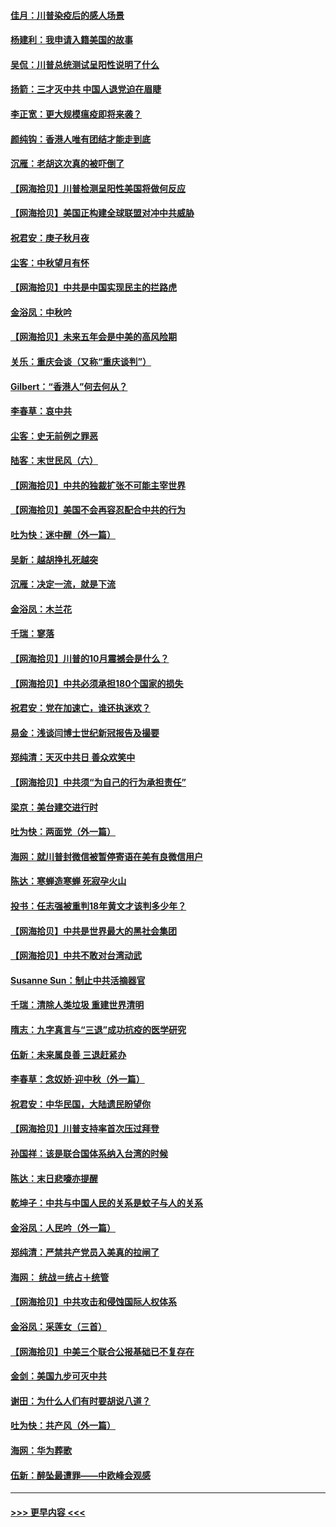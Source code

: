 #### [佳月：川普染疫后的感人场景](../pages/nsc993/n12456994.md?t=10071402) 
#### [杨建利：我申请入籍美国的故事](../pages/nsc993/n12455635.md?t=10071402) 
#### [吴侃：川普总统测试呈阳性说明了什么](../pages/nsc993/n12451869.md?t=10071402) 
#### [扬箭：三才灭中共 中国人退党迫在眉睫](../pages/nsc993/n12451842.md?t=10071402) 
#### [李正宽：更大规模瘟疫即将来袭？](../pages/nsc993/n12451455.md?t=10071402) 
#### [颜纯钩：香港人唯有团结才能走到底](../pages/nsc993/n12450870.md?t=10071402) 
#### [沉雁：老胡这次真的被吓倒了](../pages/nsc993/n12449796.md?t=10071402) 
#### [【网海拾贝】川普检测呈阳性美国将做何反应](../pages/nsc993/n12449042.md?t=10071402) 
#### [【网海拾贝】美国正构建全球联盟对冲中共威胁](../pages/nsc993/n12446580.md?t=10071402) 
#### [祝君安：庚子秋月夜](../pages/nsc993/n12445870.md?t=10071402) 
#### [尘客：中秋望月有怀](../pages/nsc993/n12444632.md?t=10071402) 
#### [【网海拾贝】中共是中国实现民主的拦路虎](../pages/nsc993/n12443573.md?t=10071402) 
#### [金浴凤：中秋吟](../pages/nsc993/n12441773.md?t=10071402) 
#### [【网海拾贝】未来五年会是中美的高风险期](../pages/nsc993/n12440760.md?t=10071402) 
#### [关乐：重庆会谈（又称“重庆谈判”）](../pages/nsc993/n12437525.md?t=10071402) 
#### [Gilbert：“香港人”何去何从？](../pages/nsc993/n12435894.md?t=10071402) 
#### [李春草：哀中共](../pages/nsc993/n12435874.md?t=10071402) 
#### [尘客：史无前例之罪恶](../pages/nsc993/n12435762.md?t=10071402) 
#### [陆客：末世民风（六）](../pages/nsc993/n12435354.md?t=10071402) 
#### [【网海拾贝】中共的独裁扩张不可能主宰世界](../pages/nsc993/n12435151.md?t=10071402) 
#### [【网海拾贝】美国不会再容忍配合中共的行为](../pages/nsc993/n12433808.md?t=10071402) 
#### [吐为快：迷中醒（外一篇）](../pages/nsc993/n12433585.md?t=10071402) 
#### [吴新：越胡挣扎死越突](../pages/nsc993/n12433562.md?t=10071402) 
#### [沉雁：决定一流，就是下流](../pages/nsc993/n12432128.md?t=10071402) 
#### [金浴凤：木兰花](../pages/nsc993/n12432124.md?t=10071402) 
#### [千瑞：寥落](../pages/nsc993/n12432071.md?t=10071402) 
#### [【网海拾贝】川普的10月震撼会是什么？](../pages/nsc993/n12431624.md?t=10071402) 
#### [【网海拾贝】中共必须承担180个国家的损失](../pages/nsc993/n12428893.md?t=10071402) 
#### [祝君安：党在加速亡，谁还执迷欢？](../pages/nsc993/n12428652.md?t=10071402) 
#### [易金：浅谈闫博士世纪新冠报告及撮要](../pages/nsc993/n12426822.md?t=10071402) 
#### [郑纯清：天灭中共日 善众欢笑中](../pages/nsc993/n12426784.md?t=10071402) 
#### [【网海拾贝】中共须“为自己的行为承担责任”](../pages/nsc993/n12426067.md?t=10071402) 
#### [梁京：美台建交进行时](../pages/nsc993/n12424066.md?t=10071402) 
#### [吐为快：两面党（外一篇）](../pages/nsc993/n12424043.md?t=10071402) 
#### [海网：就川普封微信被暂停寄语在美有良微信用户](../pages/nsc993/n12424021.md?t=10071402) 
#### [陈达：寒蝉造寒蝉 死寂孕火山](../pages/nsc993/n12423958.md?t=10071402) 
#### [投书：任志强被重判18年黄文才该判多少年？](../pages/nsc993/n12423672.md?t=10071402) 
#### [【网海拾贝】中共是世界最大的黑社会集团](../pages/nsc993/n12423543.md?t=10071402) 
#### [【网海拾贝】中共不敢对台湾动武](../pages/nsc993/n12421418.md?t=10071402) 
#### [Susanne Sun：制止中共活摘器官](../pages/nsc993/n12419654.md?t=10071402) 
#### [千瑞：清除人类垃圾 重建世界清明](../pages/nsc993/n12419414.md?t=10071402) 
#### [隋志：九字真言与“三退”成功抗疫的医学研究](../pages/nsc993/n12419248.md?t=10071402) 
#### [伍新：未来属良善 三退赶紧办](../pages/nsc993/n12418496.md?t=10071402) 
#### [李春草：念奴娇·迎中秋（外一篇）](../pages/nsc993/n12418465.md?t=10071402) 
#### [祝君安：中华民国，大陆遗民盼望你](../pages/nsc993/n12418089.md?t=10071402) 
#### [【网海拾贝】川普支持率首次压过拜登](../pages/nsc993/n12418050.md?t=10071402) 
#### [孙国祥：该是联合国体系纳入台湾的时候](../pages/nsc993/n12417369.md?t=10071402) 
#### [陈达：末日悲嚎亦提醒](../pages/nsc993/n12416736.md?t=10071402) 
#### [乾坤子：中共与中国人民的关系是蚊子与人的关系](../pages/nsc993/n12416632.md?t=10071402) 
#### [金浴凤：人民吟（外一篇）](../pages/nsc993/n12416567.md?t=10071402) 
#### [郑纯清：严禁共产党员入美真的拉闸了](../pages/nsc993/n12416550.md?t=10071402) 
#### [海网： 统战＝统占＋统管](../pages/nsc993/n12416404.md?t=10071402) 
#### [【网海拾贝】中共攻击和侵蚀国际人权体系](../pages/nsc993/n12416250.md?t=10071402) 
#### [金浴凤：采莲女（三首）](../pages/nsc993/n12415517.md?t=10071402) 
#### [【网海拾贝】中美三个联合公报基础已不复存在](../pages/nsc993/n12415054.md?t=10071402) 
#### [金剑：美国九步可灭中共](../pages/nsc993/n12413183.md?t=10071402) 
#### [谢田：为什么人们有时要胡说八道？](../pages/nsc993/n12411861.md?t=10071402) 
#### [吐为快：共产风（外一篇）](../pages/nsc993/n12411761.md?t=10071402) 
#### [海网：华为葬歌](../pages/nsc993/n12410381.md?t=10071402) 
#### [伍新：醉坠最遭罪——中欧峰会观感](../pages/nsc993/n12410364.md?t=10071402) 

----
#### [ >>> 更早内容 <<< ](../indexes/nsc993-earlier.md)
